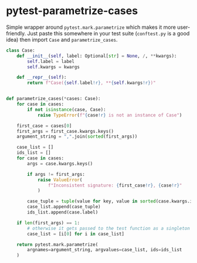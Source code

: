 # pytest-parametrize-cases

Simple wrapper around `pytest.mark.parametrize` which makes it more user-friendly. Just paste this somewhere in your test suite (`conftest.py` is a good idea) then import `Case` and `parametrize_cases`.

```python
class Case:
    def __init__(self, label: Optional[str] = None, /, **kwargs):
        self.label = label
        self.kwargs = kwargs

    def __repr__(self):
        return f"Case({self.label!r}, **{self.kwargs!r})"


def parametrize_cases(*cases: Case):
    for case in cases:
        if not isinstance(case, Case):
            raise TypeError(f"{case!r} is not an instance of Case")

    first_case = cases[0]
    first_args = first_case.kwargs.keys()
    argument_string = ",".join(sorted(first_args))

    case_list = []
    ids_list = []
    for case in cases:
        args = case.kwargs.keys()

        if args != first_args:
            raise ValueError(
                f"Inconsistent signature: {first_case!r}, {case!r}"
            )

        case_tuple = tuple(value for key, value in sorted(case.kwargs.items()))
        case_list.append(case_tuple)
        ids_list.append(case.label)

    if len(first_args) == 1:
        # otherwise it gets passed to the test function as a singleton tuple
        case_list = [i[0] for i in case_list]

    return pytest.mark.parametrize(
        argnames=argument_string, argvalues=case_list, ids=ids_list
    )
```
